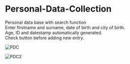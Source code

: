 # Personal-Data-Collection
Personal data base with search function<br>
Enter firstname and surname, date of birth and city of birth.<br>
Age, ID and datestamp automatically generated.<br>
Check button before adding new entry.
  
![PDC](https://user-images.githubusercontent.com/38325801/94915571-69741280-04ad-11eb-9b68-7ba601897ab2.png)<p>
  
![PDC2](https://user-images.githubusercontent.com/38325801/94915710-a5a77300-04ad-11eb-96c3-08d0dc8335cb.png)
